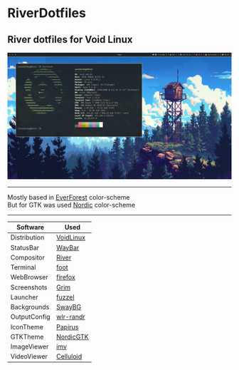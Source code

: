# RiverDotfiles
## River dotfiles for Void Linux

![very cool image](screenshots/2.png)

---

Mostly based in [EverForest](https://github.com/sainnhe/everforest) color-scheme<br>
But for GTK was used [Nordic](https://github.com/EliverLara/Nordic) color-scheme<br>

---

| Software | Used |
| -------- | ---- |
| Distribution | [VoidLinux](https://voidlinux.org/) |
| StatusBar | [WayBar](https://github.com/Alexays/Waybar) |
| Compositor | [River](https://codeberg.org/river/river) |
| Terminal | [foot](https://codeberg.org/dnkl/foot) |
| WebBrowser | [firefox](https://www.mozilla.org/en-US/) |
| Screenshots | [Grim](https://sr.ht/~emersion/grim/) |
| Launcher | [fuzzel](https://codeberg.org/dnkl/fuzzel) |
| Backgrounds | [SwayBG](https://github.com/swaywm/swaybg) |
| OutputConfig | [wlr-randr](https://sr.ht/~emersion/wlr-randr/) |
| IconTheme | [Papirus](https://github.com/PapirusDevelopmentTeam/papirus-icon-theme) |
| GTKTheme | [NordicGTK](https://github.com/EliverLara/Nordic) |
| ImageViewer | [imv](https://sr.ht/~exec64/imv/) |
| VideoViewer | [Celluloid](https://celluloid-player.github.io/) |
